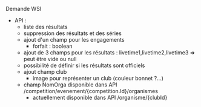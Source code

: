 Demande WSI
 - API :
    - liste des résultats
    - suppression des résultats et des séries
    - ajout d'un champ pour les engagements
        - forfait : boolean
    - ajout de 3 champs pour les résultats : livetime1,livetime2,livetime3 => peut être vide ou null
    - possibilité de définir si les résultats sont officiels
    - ajout champ club
        - image pour représenter un club (couleur bonnet ?...)
    - champ NomOrga disponible dans API /competition/evenement/{competition.Id}/organismes
        - actuellement disponible dans API /organisme/{clubId}
    